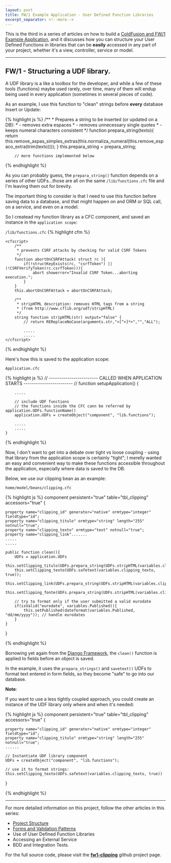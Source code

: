 ```yaml
---
layout: post
title: FW/1 Example Application - User Defined Function Libraries
excerpt_separator: <!--more-->
---
```


This is the third in a series of articles on how to build a
[ColdFusion and FW/1 Example Application](https://dezoito.github.io/2015/03/26/fw1-example-app-released/),
and it discusses how you can structure your User Defined Functions in libraries
that can be **easily** accessed in any part of your project, whether it's a view,
controller, service or model.


 -----
## FW/1 - Structuring a UDF library.

A UDF library is a like a toolbox for the developer, and while a few of these tools
(functions) maybe used rarely, over time, many of them will endup being used in
every application (sometimes in several pieces of code).

As an example, I use this function to "clean" strings before **every** database
Insert or Update:

{% highlight js %}
        /**
         *  Prepares a string to be inserted (or updated on a DB):
         *  - removes extra espaces
         *  - removes unnecessary single quotes
         *  - keeps numeral characters consistent
         */
        function prepara_string(texto){
            return this.remove_aspas_simples_extras(this.normaliza_numeral(this.remove_espaco_extra(trim(texto))));
        }
        this.prepara_string = prepara_string;

        // more functions implemented below
{% endhighlight %}

As you can probably guess, the `prepara_string()` function depends on a series
of other UDFs...those are all on the same `/lib/functions.cfc` file and I'm
leaving them out for brevity.

The important thing to consider is that I need to use this function before saving
data to a database, and that might happen on and ORM or SQL call, on a service,
and even on a model.

So I createad my function library as a CFC component, and saved an instance in the
`application scope`:

`/lib/functions.cfc`
{% highlight cfm %}

<cfcomponent cacheUse="read-only" output="false">

    <cfscript>
        /**
         * prevents CSRF attacks by checking for valid CSRF Tokens
         */
        function abortOnCSRFAttack( struct rc ){
            if(!structKeyExists(rc, "csrfToken") || (!CSRFVerifyToken(rc.csrfToken))){
                abort showerror="Invalid CSRF Token...aborting execution.";
            }
        }
        this.abortOnCSRFAttack = abortOnCSRFAttack;

        /**
         * stripHTML description: removes HTML tags from a string
         * (from http://www.cflib.org/udf/stripHTML)
         */
        string function stripHTML(str) output="false" {
            // return REReplaceNoCase(arguments.str,"<[^>]*>","","ALL");

            .....
            .....
    </cfscript>
</cfcomponent>
{% endhighlight %}

 Here's how this is saved to the application scope:

 `Application.cfc`

{% highlight js %}
    // ------------------------ CALLED WHEN APPLICATION STARTS ------------------------ //
    function setupApplication() {

        .....

        // include UDF functions
        // the functions inside the CFC cann be referred by application.UDFs.functionName()
        application.UDFs = createObject("component", "lib.functions");

        .....
        .....
    }
{% endhighlight %}

Now, I don't want to get into a debate over tight vs loose coupling - using that
library from the application scope is certainly "tight"; I merelly wanted an easy
and convenient way to make these functions accessible throughout the application,
especially where data is saved to the DB.

Below, we use our clipping bean as an example:

`home/model/beans/clipping.cfc`

{% highlight js %}
component persistent="true" table="tbl_clipping" accessors="true" {

    property name="clipping_id" generator="native" ormtype="integer" fieldtype="id";
    property name="clipping_titulo" ormtype="string" length="255" notnull="true";
    property name="clipping_texto" ormtype="text" notnull="true";
    property name="clipping_link".......
    .....
    .....

    public function clean(){
        UDFs = application.UDFs
        this.setClipping_titulo(UDFs.prepara_string(UDFs.stripHTML(variables.clipping_titulo)));
        this.setClipping_texto(UDFs.safetext(variables.clipping_texto, true));
        this.setClipping_link(UDFs.prepara_string(UDFs.stripHTML(variables.clipping_link)));
        this.setClipping_fonte(UDFs.prepara_string(UDFs.stripHTML(variables.clipping_fonte)));

        // try to format only if the user submitted a valid eurodate
        if(isValid("eurodate", variables.Published)){
            this.setPublished(dateformat(variables.Published, "dd/mm/yyyy")); // handle eurodates
        }
    }
}

{% endhighlight %}

Borrowing yet again from the [Django Framework](https://www.djangoproject.com),
the `clean()` function is applied to fields before an object is saved.

In the example, it uses the `prepara_strings()` and `savetext()` UDFs to format
text entered in form fields, so they become "safe" to go into our database.

**Note**:

If you want to use a less tightly coupled approach, you could create an instance
of the UDF library only where and when it's needed:

{% highlight js %}
component persistent="true" table="tbl_clipping" accessors="true" {

    property name="clipping_id" generator="native" ormtype="integer" fieldtype="id";
    property name="clipping_titulo" ormtype="string" length="255" notnull="true";
    ......

    // Instantiate UDF library component
    UDFs = createObject("component", "lib.functions");

    // use it to format strings:
    this.setClipping_texto(UDFs.safetext(variables.clipping_texto, true))
}

{% endhighlight %}

 ----


For more detailed information on this project, follow the other articles in this series:

 - [Project Structure](/2015/03/29/fw1-example-app-project-structure/)
 - [Forms and Validation Patterns](/2015/03/30/fw1-example-app-forms_validation/)
 - Use of User Defined Function Libraries
 - Accessing an External Service
 - BDD and Integration Tests.

For the full source code, please visit the **[fw1-clipping](https://github.com/dezoito/fw1-clipping)**
github project page.

